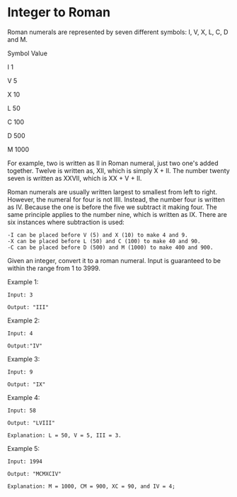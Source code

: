 # Integer to Roman

Roman numerals are represented by seven different symbols: I, V, X, L, C, D and M.

Symbol      Value

I             1

V             5

X             10

L             50

C             100

D             500

M             1000


For example, two is written as II in Roman numeral, just two one's added together.
Twelve is written as, XII, which is simply X + II. The number twenty seven is written as XXVII, which is XX + V + II.

Roman numerals are usually written largest to smallest from left to right. However, the numeral for four is not IIII. 
Instead, the number four is written as IV. Because the one is before the five we subtract it making four.
The same principle applies to the number nine, which is written as IX. There are six instances where subtraction is used:

    -I can be placed before V (5) and X (10) to make 4 and 9. 
    -X can be placed before L (50) and C (100) to make 40 and 90. 
    -C can be placed before D (500) and M (1000) to make 400 and 900.

Given an integer, convert it to a roman numeral. Input is guaranteed to be within the range from 1 to 3999.

Example 1:

    Input: 3
  
    Output: "III"
  
Example 2:

    Input: 4
    
    Output:"IV"
    
Example 3:

    Input: 9
    
    Output: "IX"
    
Example 4:

    Input: 58
    
    Output: "LVIII"
    
    Explanation: L = 50, V = 5, III = 3.
    
Example 5:

    Input: 1994
    
    Output: "MCMXCIV"
    
    Explanation: M = 1000, CM = 900, XC = 90, and IV = 4;
    
 
